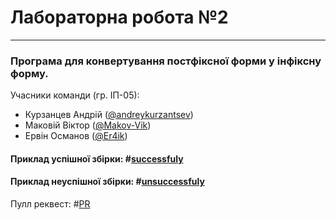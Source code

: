 # Лабораторна робота №2
---
### Програма для конвертування постфіксної форми у інфіксну форму.

Учасники команди (гр. ІП-05): 
 * Курзанцев Андрій ([@andreykurzantsev](https://github.com/andreykurzantsev))
 * Маковій Віктор ([@Makov-Vik](https://github.com/Makov-Vik))
 * Ервін Османов ([@Er4ik](https://github.com/Er4ik))

#### Приклад успішної збірки: #[successfuly](https://github.com/Makov-Vik/postfix-to-infix/actions/runs/2470387198)
#### Приклад неуспішної збірки: #[unsuccessfuly](https://github.com/Makov-Vik/postfix-to-infix/actions/runs/2470379142)

Пулл реквест: #[PR](https://github.com/Makov-Vik/postfix-to-infix/pull/12)
